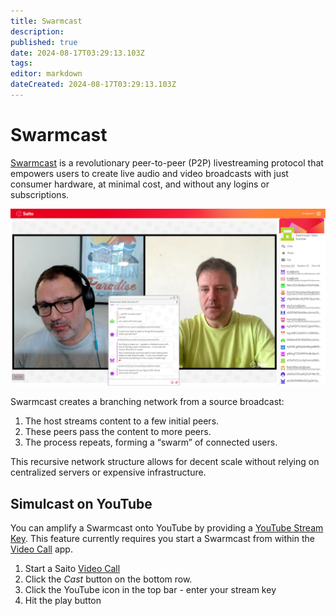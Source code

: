```yaml
---
title: Swarmcast
description: 
published: true
date: 2024-08-17T03:29:13.103Z
tags: 
editor: markdown
dateCreated: 2024-08-17T03:29:13.103Z
---
```


# Swarmcast

[Swarmcast](https://saito.io/swarmcast) is a revolutionary peer-to-peer (P2P) livestreaming protocol that empowers users to create live audio and video broadcasts with just consumer hardware, at minimal cost, and without any logins or subscriptions.

![swarmcast-chat.png](/swarmcast-chat.png)

Swarmcast creates a branching network from a source broadcast:

1. The host streams content to a few initial peers.
2. These peers pass the content to more peers.
3. The process repeats, forming a “swarm” of connected users.

This recursive network structure allows for decent scale without relying on centralized servers or expensive infrastructure.

## Simulcast on YouTube

You can amplify a Swarmcast onto YouTube by providing a [YouTube Stream Key](https://support.google.com/youtube/answer/9854503?hl=en#zippy=%2Cstream-key). This feature currently requires you start a Swarmcast from within the [Video Call](https://saito.io/videocall/) app.

1. Start a Saito [Video Call](https://saito.io/videocall/)
2. Click the *Cast* button on the bottom row.
3. Click the YouTube icon in the top bar - enter your stream key
4. Hit the play button

